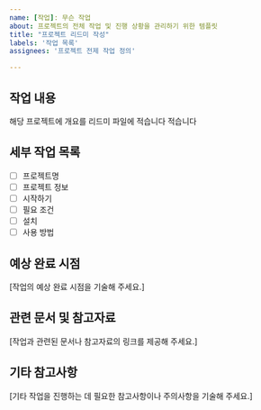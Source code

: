```yaml
---
name: [작업]: 무슨 작업
about: 프로젝트의 전체 작업 및 진행 상황을 관리하기 위한 템플릿
title: "프로젝트 리드미 작성"
labels: '작업 목록'
assignees: '프로젝트 전제 작업 정의'

---
```


## 작업 내용
해당 프로젝트에 개요를 리드미 파일에 적습니다 적습니다

## 세부 작업 목록
- [ ] 프로젝트명
- [ ] 프로젝트 정보
- [ ] 시작하기
- [ ] 필요 조건
- [ ] 설치
- [ ] 사용 방법

## 예상 완료 시점
[작업의 예상 완료 시점을 기술해 주세요.]

## 관련 문서 및 참고자료
[작업과 관련된 문서나 참고자료의 링크를 제공해 주세요.]

## 기타 참고사항
[기타 작업을 진행하는 데 필요한 참고사항이나 주의사항을 기술해 주세요.]
